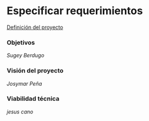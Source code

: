 # Especificar requerimientos

[Definición del proyecto](definicion_del_proyecto.md)

### Objetivos

_Sugey Berdugo_

### Visión del proyecto

_Josymar Peña_

### Viabilidad técnica

_jesus cano_